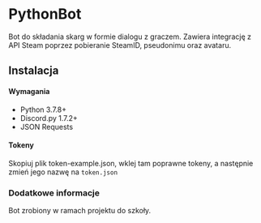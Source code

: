 # PythonBot

Bot do składania skarg w formie dialogu z graczem. Zawiera integrację z API Steam poprzez pobieranie SteamID, pseudonimu oraz avataru. 

## Instalacja
#### Wymagania
- Python 3.7.8+
- Discord.py 1.7.2+
- JSON Requests

#### Tokeny
Skopiuj plik token-example.json, wklej tam poprawne tokeny, a następnie zmień jego nazwę na `token.json`

### Dodatkowe informacje 
 Bot zrobiony w ramach projektu do szkoły. 
